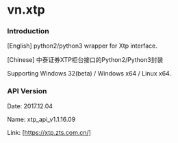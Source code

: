 # vn.xtp

### Introduction

[English] python2/python3 wrapper for Xtp interface.

[Chinese] 中泰证券XTP柜台接口的Python2/Python3封装

Supporting Windows 32(beta) / Windows x64 / Linux x64.

### API Version
Date: 2017.12.04

Name: xtp_api_v1.1.16.09

Link: [https://xtp.zts.com.cn/]
